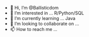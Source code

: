 - 👋 Hi, I’m @Ballisticdom
- 👀 I’m interested in ... R/Python/SQL
- 🌱 I’m currently learning ... Java
- 💞️ I’m looking to collaborate on ...
- 📫 How to reach me ...

<!---
Ballisticdom/Ballisticdom is a ✨ special ✨ repository because its `README.md` (this file) appears on your GitHub profile.
You can click the Preview link to take a look at your changes.
--->
